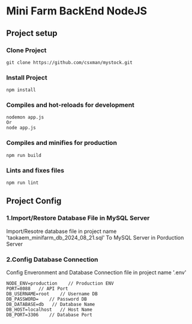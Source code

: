 # Mini Farm BackEnd NodeJS

## Project setup

### Clone Project

```
git clone https://github.com/csxman/mystock.git
```

### Install Project

```
npm install
```

### Compiles and hot-reloads for development

```
nodemon app.js
Or
node app.js
```

### Compiles and minifies for production

```
npm run build
```

### Lints and fixes files

```
npm run lint
```

## Project Config

### 1.Import/Restore Database File in MySQL Server

Import/Resotre database file in project name 'taokaem_minifarm_db_2024_08_21.sql' To MySQL Server in Porduction Server

### 2.Config Database Connection

Config Enveronment and Database Connection file in project name '.env'

```
NODE_ENV=production    // Production ENV
PORT=8088   // API Port
DB_USERNAME=root    // Username DB
DB_PASSWORD=    // Password DB
DB_DATABASE=db   // Database Name
DB_HOST=localhost   // Host Name
DB_PORT=3306    // Database Port
```
